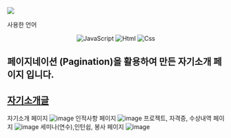 <img src="https://capsule-render.vercel.app/api?type=waving&color=auto&height=200&section=header&text=5주차자기소개&fontSize=90" />


사용한 언어
<div align="center">
	<img alt="JavaScript" src ="https://img.shields.io/badge/JavaScriipt-F7DF1E.svg?&style=for-the-badge&logo=JavaScript&logoColor=black"/>
	<img alt="Html" src ="https://img.shields.io/badge/HTML5-E34F26.svg?&style=for-the-badge&logo=HTML5&logoColor=white"/>
	<img alt="Css" src ="https://img.shields.io/badge/CSS3-1572B6.svg?&style=for-the-badge&logo=CSS3&logoColor=white"/>
</div>




##  페이지네이션 (Pagination)을 활용하여 만든 자기소개 페이지 입니다. 



##  [자기소개글](https://wjsrudals411.github.io/Cordova/week5/report5)

자기소개 페이지
![image](https://github.com/wjsrudals411/Cordova/assets/103473959/66d79cb0-1659-420a-b26f-e34c5f258ee5)
인적사항 페이지
![image](https://github.com/wjsrudals411/Cordova/assets/103473959/16cee310-37d3-4c03-aa8f-72c33ea51c12)
프로젝트, 자격증, 수상내역 페이지
![image](https://github.com/wjsrudals411/Cordova/assets/103473959/b5fdca1a-9966-4348-93fa-76743504e748)
세미나(연수),인턴쉽, 봉사 페이지
![image](https://github.com/wjsrudals411/Cordova/assets/103473959/f4ede085-ad5e-41f6-a324-68058f6187c2)



